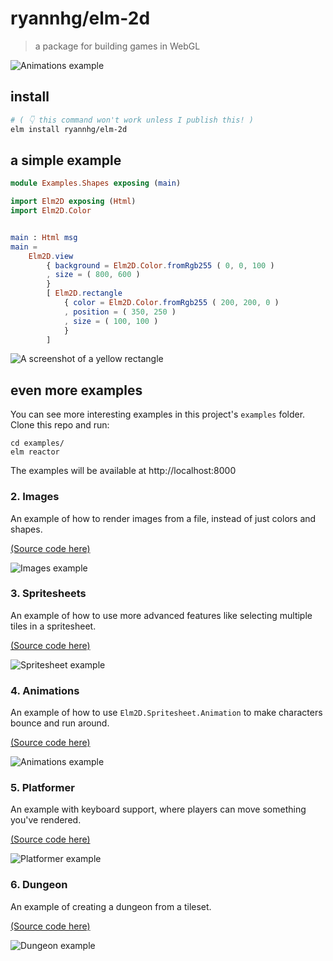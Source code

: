 # ryannhg/elm-2d
> a package for building games in WebGL

![Animations example](./examples/screenshots/04-animations.gif)

## install

```bash
# ( 👇 this command won't work unless I publish this! )
elm install ryannhg/elm-2d
```

## a simple example

```elm
module Examples.Shapes exposing (main)

import Elm2D exposing (Html)
import Elm2D.Color


main : Html msg
main =
    Elm2D.view
        { background = Elm2D.Color.fromRgb255 ( 0, 0, 100 )
        , size = ( 800, 600 )
        }
        [ Elm2D.rectangle
            { color = Elm2D.Color.fromRgb255 ( 200, 200, 0 )
            , position = ( 350, 250 )
            , size = ( 100, 100 )
            }
        ]
```

![A screenshot of a yellow rectangle](./examples/screenshots/01-shapes.jpg)


## even more examples

You can see more interesting examples in this project's `examples` folder. Clone this repo and run:

```
cd examples/
elm reactor
```

The examples will be available at http://localhost:8000

### 2. Images

An example of how to render images from a file, instead of just colors and shapes.

[(Source code here)](./examples/02-Images.elm)

![Images example](./examples/screenshots/02-images.jpg)

### 3. Spritesheets

An example of how to use more advanced features like selecting multiple tiles in a spritesheet.

[(Source code here)](./examples/03-Spritesheets.elm)

![Spritesheet example](./examples/screenshots/03-spritesheets.jpg)

### 4. Animations

An example of how to use `Elm2D.Spritesheet.Animation` to make characters bounce and run around.

[(Source code here)](./examples/04-Animations.elm)

![Animations example](./examples/screenshots/04-animations.gif)

### 5. Platformer

An example with keyboard support, where players can move something you've rendered.

[(Source code here)](./examples/05-Platformer.elm)

![Platformer example](./examples/screenshots/05-platformer.gif)

### 6. Dungeon

An example of creating a dungeon from a tileset.

[(Source code here)](./examples/06-Dungeon.elm)

![Dungeon example](./examples/screenshots/06-dungeon.gif)

